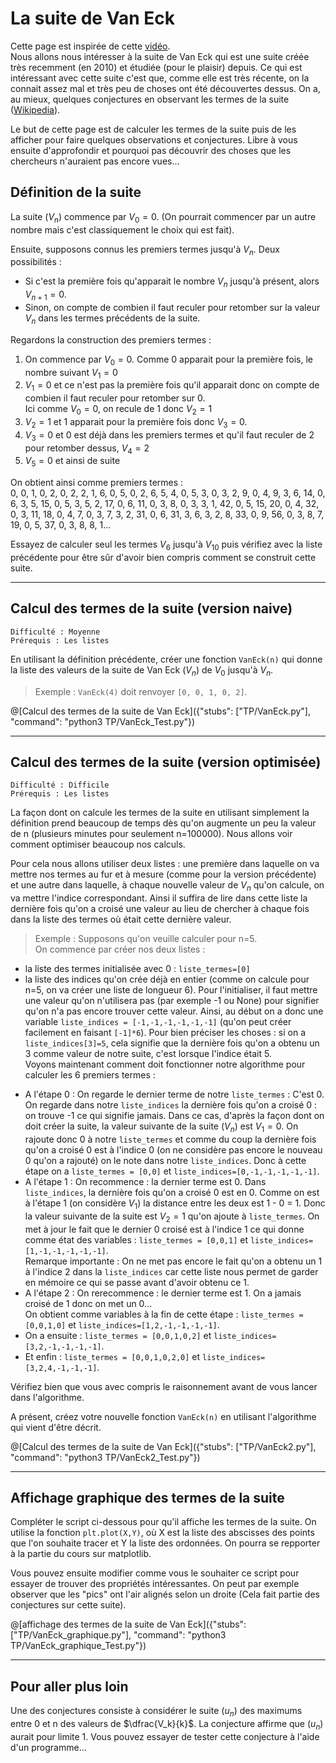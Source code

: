 # La suite de Van Eck

Cette page est inspirée de cette [vidéo](https://www.youtube.com/watch?v=etMJxB-igrc).  
Nous allons nous intéresser à la suite de Van Eck qui est une suite créée très recemment (en 2010) et étudiée (pour le plaisir) depuis. Ce qui est intéressant avec cette suite c'est que, comme elle est très récente, on la connait assez mal et très peu de choses ont été découvertes dessus. On a, au mieux, quelques conjectures en observant les termes de la suite ([Wikipedia](https://en.wikipedia.org/wiki/Van_Eck%27s_sequence)).  

Le but de cette page est de calculer les termes de la suite puis de les afficher pour faire quelques observations et conjectures. Libre à vous ensuite d'approfondir et pourquoi pas découvrir des choses que les chercheurs n'auraient pas encore vues...

## Définition de la suite

La suite $`(V_n)`$ commence par $`V_0=0`$. (On pourrait commencer par un autre nombre mais c'est classiquement le choix qui est fait).

Ensuite, supposons connus les premiers termes jusqu'à $`V_n`$. Deux possibilités : 
- Si c'est la première fois qu'apparait le nombre $`V_n`$ jusqu'à présent, alors $`V_{n+1}=0`$.
- Sinon, on compte de combien il faut reculer pour retomber sur la valeur $`V_n`$ dans les termes précédents de la suite.

Regardons la construction des premiers termes :
1. On commence par $`V_0=0`$. Comme 0 apparait pour la première fois, le nombre suivant $`V_1=0`$
2. $`V_1=0`$ et ce n'est pas la première fois qu'il apparait donc on compte de combien il faut reculer pour retomber sur 0.   
Ici comme $`V_0=0`$, on recule de 1 donc $`V_2=1`$
3. $`V_2=1`$ et 1 apparait pour la première fois donc $`V_3=0`$.
4. $`V_3=0`$ et 0 est déjà dans les premiers termes et qu'il faut reculer de 2 pour retomber dessus, $`V_4=2`$
5. $`V_5=0`$ et ainsi de suite

On obtient ainsi comme premiers termes :  
0, 0, 1, 0, 2, 0, 2, 2, 1, 6, 0, 5, 0, 2, 6, 5, 4, 0, 5, 3, 0, 3, 2, 9, 0, 4, 9, 3, 6, 14, 0, 6, 3, 5, 15, 0, 5, 3, 5, 2, 17, 0, 6, 11, 0, 3, 8, 0, 3, 3, 1, 42, 0, 5, 15, 20, 0, 4, 32, 0, 3, 11, 18, 0, 4, 7, 0, 3, 7, 3, 2, 31, 0, 6, 31, 3, 6, 3, 2, 8, 33, 0, 9, 56, 0, 3, 8, 7, 19, 0, 5, 37, 0, 3, 8, 8, 1...

Essayez de calculer seul les termes $`V_6`$ jusqu'à $`V_{10}`$ puis vérifiez avec la liste précédente pour être sûr d'avoir bien compris comment se construit cette suite.

---

## Calcul des termes de la suite (version naive)
`Difficulté : Moyenne`  
`Prérequis : Les listes`

En utilisant la définition précédente, créer une fonction `VanEck(n)` qui donne la liste des valeurs de la suite de Van Eck $`(V_n)`$ de $`V_0`$ jusqu'à $`V_n`$.

> Exemple : `VanEck(4)` doit renvoyer `[0, 0, 1, 0, 2]`.

@[Calcul des termes de la suite de Van Eck]({"stubs": ["TP/VanEck.py"], "command": "python3 TP/VanEck_Test.py"})

---

## Calcul des termes de la suite (version optimisée)
`Difficulté : Difficile`  
`Prérequis : Les listes`

La façon dont on calcule les termes de la suite en utilisant simplement la définition prend beaucoup de temps dès qu'on augmente un peu la valeur de n (plusieurs minutes pour seulement n=100000). Nous allons voir comment optimiser beaucoup nos calculs.

Pour cela nous allons utiliser deux listes : une première dans laquelle on va mettre nos termes au fur et à mesure (comme pour la version précédente) et une autre dans laquelle, à chaque nouvelle valeur de $`V_n`$ qu'on calcule, on va mettre l'indice correspondant. Ainsi il suffira de lire dans cette liste la dernière fois qu'on a croisé une valeur au lieu de chercher à chaque fois dans la liste des termes où était cette dernière valeur.

> Exemple : Supposons qu'on veuille calculer pour n=5.  
On commence par créer nos deux listes : 
- la liste des termes initialisée avec 0 : `liste_termes=[0]`
- la liste des indices qu'on crée déjà en entier (comme on calcule pour n=5, on va créer une liste de longueur 6). Pour l'initialiser, il faut mettre une valeur qu'on n'utilisera pas (par exemple -1 ou None) pour signifier qu'on n'a pas encore trouver cette valeur. Ainsi, au début on a donc une variable `liste_indices = [-1,-1,-1,-1,-1,-1]` (qu'on peut créer facilement en faisant `[-1]*6`). Pour bien préciser les choses : si on a `liste_indices[3]=5`, cela signifie que la dernière fois qu'on a obtenu un 3 comme valeur de notre suite, c'est lorsque l'indice était 5.  
Voyons maintenant comment doit fonctionner notre algorithme pour calculer les 6 premiers termes :
+ A l'étape 0 : On regarde le dernier terme de notre `liste_termes` : C'est 0. On regarde dans notre `liste_indices` la dernière fois qu'on a croisé 0 : on trouve -1 ce qui signifie jamais. Dans ce cas, d'après la façon dont on doit créer la suite, la valeur suivante de la suite $`(V_n)`$ est $`V_1=0`$. On rajoute donc 0 à notre `liste_termes` et comme du coup la dernière fois qu'on a croisé 0 est à l'indice 0 (on ne considère pas encore le nouveau 0 qu'on a rajouté) on le note dans notre `liste_indices`. 
Donc à cette étape on a `liste_termes = [0,0]` et `liste_indices=[0,-1,-1,-1,-1,-1]`.
+ A l'étape 1 : On recommence : la dernier terme est 0. Dans `liste_indices`, la dernière fois qu'on a croisé 0 est en 0. Comme on est à l'étape 1 (on considère $`V_1`$) la distance entre les deux est 1 - 0 = 1. Donc la valeur suivante de la suite est $`V_2=1`$ qu'on ajoute à `liste_termes`. On met à jour le fait que le dernier 0 croisé est à l'indice 1 ce qui donne comme état des variables : `liste_termes = [0,0,1]` et `liste_indices=[1,-1,-1,-1,-1,-1]`.  
Remarque importante : On ne met pas encore le fait qu'on a obtenu un 1 à l'indice 2 dans la `liste_indices` car cette liste nous permet de garder en mémoire ce qui se passe avant d'avoir obtenu ce 1.
+ A l'étape 2 : On rerecommence : le dernier terme est 1. On a jamais croisé de 1 donc on met un 0...  
On obtient comme variables à la fin de cette étape : `liste_termes = [0,0,1,0]` et `liste_indices=[1,2,-1,-1,-1,-1]`.  
+ On a ensuite : `liste_termes = [0,0,1,0,2]` et `liste_indices=[3,2,-1,-1,-1,-1]`.  
+ Et enfin : `liste_termes = [0,0,1,0,2,0]` et `liste_indices=[3,2,4,-1,-1,-1]`.  

Vérifiez bien que vous avec compris le raisonnement avant de vous lancer dans l'algorithme.

A présent, créez votre nouvelle fonction `VanEck(n)` en utilisant l'algorithme qui vient d'être décrit.

@[Calcul des termes de la suite de Van Eck]({"stubs": ["TP/VanEck2.py"], "command": "python3 TP/VanEck2_Test.py"})

---

## Affichage graphique des termes de la suite

Compléter le script ci-dessous pour qu'il affiche les termes de la suite. On utilise la fonction `plt.plot(X,Y)`, où X est la liste des abscisses des points que l'on souhaite tracer et Y la liste des ordonnées. On pourra se repporter à la partie du cours sur matplotlib.

Vous pouvez ensuite modifier comme vous le souhaiter ce script pour essayer de trouver des propriétés intéressantes. On peut par exemple observer que les "pics" ont l'air alignés selon un droite (Cela fait partie des conjectures sur cette suite).


@[affichage des termes de la suite de Van Eck]({"stubs": ["TP/VanEck_graphique.py"], "command": "python3 TP/VanEck_graphique_Test.py"})

---

## Pour aller plus loin 

Une des conjectures consiste à considérer le suite $`(u_n)`$ des maximums entre 0 et n des valeurs de $`\dfrac{V_k}{k}`$. La conjecture affirme que $`(u_n)`$ aurait pour limite 1. Vous pouvez essayer de tester cette conjecture à l'aide d'un programme...
